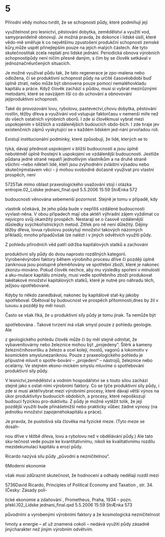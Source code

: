 # 5

Přírodní vědy mohou tvrdit, že se schopnosti půdy, které podmiňují její

využitelnost pro lesnictví, pěstování dobytka, zemědělství a využití vod, samypravidelně obnovují. Je možná pravda, že dokonce i lidské úsilí, které vědo-mě směřuje k co největšímu zpustošení produkční schopnosti zemské kůry,může uspět přinejlepším pouze na jejích malých částech. Ale tyto skutečnostitak zcela neplatí pro lidské jednání. Periodická obnova výrobních schopnostípůdy není ničím přesně daným, s čím by se člověk setkával v jednoznačněurčených situacích.

Je možné využívat půdu tak, že tato regenerace je zpo-malena nebo odložena, či se produktivní schopnost půdy na určité časovéobdobí buď úplně ztratí, nebo může být obnovena pouze pomocí nemaléhovkladu kapitálu a práce. Když člověk zachází s půdou, musí si vybrat mezirůznými metodami, které se navzájem liší co do uchování a obnovování jejíproduktivní schopnosti.

Také do provozování lovu, rybolovu, pastevectví,chovu dobytka, pěstování rostlin, těžby dřeva a využívání vod vstupuje faktorčasu v nemenší míře než do všech ostatních výrobních oborů. I zde si člověkmusí vybrat mezi uspokojením v bližších a vzdálenějších budoucích obdo-bích. I zde hraje jev existenčních zájmů vyskytující se v každém lidském jed-nání prvořadou roli.

Existují institucionální podmínky, které způsobují, že lidé, kterých se to

týká, dávají přednost uspokojení v bližší budoucnosti a jsou úplně nebotéměř úplně lhostejní k uspokojení ve vzdálenější budoucnosti. Jestliže půdana jedné straně nepatří jednotlivým vlastníkům a na druhé straně všichni –nebo někteří lidé, kteří jsou zvýhodněni zvláštní výsadou nebo skutečnýmstavem věcí – ji mohou svobodně dočasně využívat pro vlastní prospěch, není

5725Tak mimo oblast praxeologického uvažování stojí i otázka entropie.02_Lidske jednani_final.qxd 5.5.2006 15:59 StrÆnka 572

budoucnosti věnována sebemenší pozornost. Stejně je tomu v případě, kdy

vlastník očekává, že jeho půda bude v nepříliš vzdálené budoucnosti vyvlast-něna. V obou případech mají oba aktéři výhradní zájem vyždímat co nejvícpro svůj okamžitý prospěch. Nestarají se o časově vzdálenější důsledky svýchkořistnických metod. Zítřek pro ně není důležitý. Dějiny těžby dřeva, lovua rybolovu poskytují množství takových názorných příkladů; mnoho případůvšak lze nalézt i v jiných odvětvích využití půdy.

Z pohledu přírodních věd patří údržba kapitálových statků a zachování

produktivní síly půdy do dvou naprosto rozdílných kategorií. Vyrobenévýrobní faktory během výrobního procesu dříve či později úplně zaniknoua jsou postupně přeměňovány ve spotřební zboží, které je nakonec zkonzu-mováno. Pokud člověk nechce, aby mu výsledky spoření v minulosti a aku-mulace kapitálu zmizely, musí vedle spotřebního zboží produkovat takétakové množství kapitálových statků, které je nutné pro náhradu těch, ježjsou opotřebované.

Kdyby to někdo zanedbával, nakonec by kapitálové stat-ky jakoby spotřeboval. Obětoval by budoucnost ve prospěch přítomnosti;dnes by žil v luxusu a později by měl nouzi.

Často se však říká, že u produktivní síly půdy je tomu jinak. Ta nemůže být

spotřebována . Takové tvrzení má však smysl pouze z pohledu geologie. Ale

z geologického pohledu člověk může či by měl stejně odmítat, že vybavenítovárny nebo železnice mohou být „projedeny“. Štěrk a kameny železničníhosvršku a železo a ocel kolejí, mostů, vagonů a lokomotiv v kosmickém smyslunezaniknou. Pouze z praxeologického pohledu je přípustné mluvit o spotře-bování – „projedení“ – nástrojů, železnice nebo ocelárny. Ve stejném ekono-mickém smyslu mluvíme o spotřebování produktivní síly půdy.

V lesnictví,zemědělství a vodním hospodářství se s touto silou zachází stejně jako s ostat-ními výrobními faktory. Co se týče produktivní síly půdy, i zde si musí aktéřivybrat mezi výrobními procesy, které dávají větší výnos na úkor produktivityv budoucích obdobích, a procesy, které nepoškozují budoucí fyzickou pro-duktivitu. Z půdy je možné vytěžit tolik, že její pozdější využití bude přinášetnižší nebo prakticky vůbec žádné výnosy (na jednotku množství zapojenéhokapitálu a práce).

Je pravda, že pustošivá síla člověka má fyzické meze. (Tyto meze se dosáh-

nou dříve v těžbě dřeva, lovu a rybolovu než v obdělávání půdy.) Ale tato sku-tečnost vede pouze ke kvantitativnímu, nikoli ke kvalitativnímu rozdílu mezidekumulací kapitálu a erozí půdy.

Ricardo nazývá sílu půdy „původní a nezničitelnou“.

6Moderní ekonomie

však musí zdůraznit skutečnost, že hodnocení a odhady nedělají rozdíl mezi

5736David Ricardo, Principles of Political Economy and Taxation , str. 34. (Česky: Zásady poli-

tické ekonomie a zdaňování , Prometheus, Praha, 1934 – pozn. překl.)02_Lidske jednani_final.qxd 5.5.2006 15:59 StrÆnka 573

původními a vyrobenými výrobními faktory a že kosmologická nezničitelnost

hmoty a energie – ať už znamená cokoli – nedává využití půdy zásadně jinýcharakter než jiným výrobním odvětvím.
